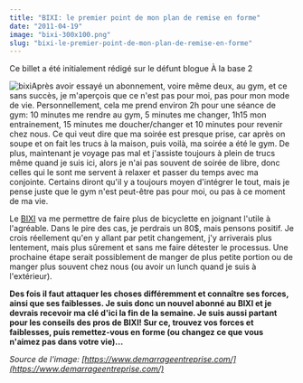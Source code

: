 ```yaml
---
title: "BIXI: le premier point de mon plan de remise en forme"
date: "2011-04-19"
image: "bixi-300x100.png"
slug: "bixi-le-premier-point-de-mon-plan-de-remise-en-forme"
---
```


Ce billet a été initialement rédigé sur le défunt blogue À la base 2

![](images/bixi-300x100.png "bixi")Après avoir essayé un abonnement, voire même deux, au gym, et ce sans succès, je m'aperçois que ce n'est pas pour moi, pas pour mon mode de vie. Personnellement, cela me prend environ 2h pour une séance de gym: 10 minutes me rendre au gym, 5 minutes me changer, 1h15 mon entrainement, 15 minutes me doucher/changer et 10 minutes pour revenir chez nous. Ce qui veut dire que ma soirée est presque prise, car après on soupe et on fait les trucs à la maison, puis voilà, ma soirée a été le gym. De plus, maintenant je voyage pas mal et j'assiste toujours à plein de trucs même quand je suis ici, alors je n'ai pas souvent de soirée de libre, donc celles qui le sont me servent à relaxer et passer du temps avec ma conjointe. Certains diront qu'il y a toujours moyen d'intégrer le tout, mais je pense juste que le gym n'est peut-être pas pour moi, ou pas à ce moment de ma vie.

Le [BIXI](https://montreal.bixi.com/ "Site Web de BIXI") va me permettre de faire plus de bicyclette en joignant l'utile à l'agréable. Dans le pire des cas, je perdrais un 80$, mais pensons positif. Je crois réellement qu'en y allant par petit changement, j'y arriverais plus lentement, mais plus sûrement et sans me faire détester le processus. Une prochaine étape serait possiblement de manger de plus petite portion ou de manger plus souvent chez nous (ou avoir un lunch quand je suis à l'extérieur).

**Des fois il faut attaquer les choses différemment et connaître ses forces, ainsi que ses faiblesses. Je suis donc un nouvel abonné au BIXI et je devrais recevoir ma clé d'ici la fin de la semaine. Je suis aussi partant pour les conseils des pros de BIXI! Sur ce, trouvez vos forces et faiblesses, puis remettez-vous en forme (ou changez ce que vous n'aimez pas dans votre vie)...**

_Source de l'image: [https://www.demarrageentreprise.com/](https://www.demarrageentreprise.com/)_
